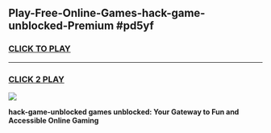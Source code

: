 
## Play-Free-Online-Games-hack-game-unblocked-Premium #pd5yf
<h3>
<a href="https://premium.freeplayer.one?title=hack-game-unblocked&ref=8M">CLICK TO PLAY</a></h3>
<hr>

<h3>
<a href="https://premium.freeplayer.one?title=hack-game-unblocked&ref=8M">CLICK 2 PLAY</a>
  
</h3>

<a href="https://premium.freeplayer.one?title=hack-game-unblocked&ref=8M"><img src="https://clearcache.store/games.png"></a>


**hack-game-unblocked games unblocked: Your Gateway to Fun and Accessible Online Gaming**
